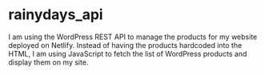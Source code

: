 # rainydays_api
I am using the WordPress REST API to manage the products for my website deployed on Netlify. Instead of having the products hardcoded into the HTML, I am using JavaScript to fetch the list of WordPress products and display them on my site.
